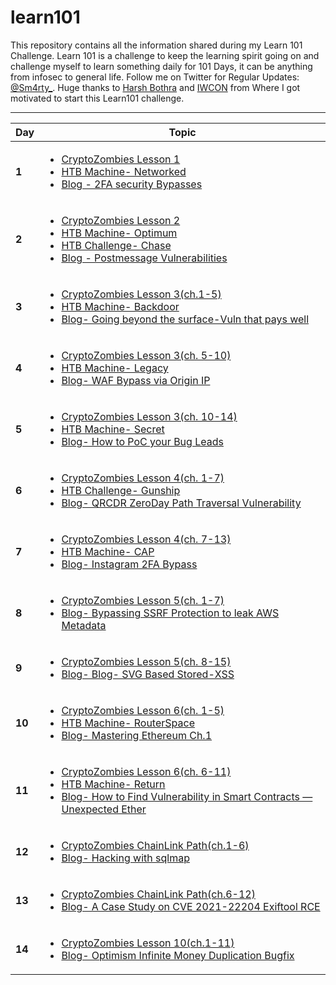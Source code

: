 # learn101

This repository contains all the information shared during my Learn 101 Challenge. Learn 101 is a challenge to keep the learning spirit going on and challenge myself to learn something daily for 101 Days, it can be anything from infosec to general life. Follow me on Twitter for Regular Updates: [@Sm4rty_](https://twitter.com/Sm4rty_). Huge thanks to [Harsh Bothra](https://twitter.com/harshbothra_) and [IWCON](https://iwcon.live/) from Where I got motivated to start this Learn101 challenge. 

---
Day | Topic
--- | ---
**1** | [<ul><li>CryptoZombies Lesson 1</li><li> HTB Machine- Networked </li><li> Blog - 2FA security Bypasses</li></ul>](/Days/Day1.md)
**2** | [<ul><li>CryptoZombies Lesson 2</li><li> HTB Machine- Optimum </li><li> HTB Challenge- Chase</li><li> Blog - Postmessage Vulnerabilities</li></ul>](/Days/Day2.md)
**3** | [<ul><li>CryptoZombies Lesson 3(ch.1-5)</li><li>HTB Machine- Backdoor </li><li> Blog- Going beyond the surface-Vuln that pays well</li>](/Days/Day3.md)
**4** | [<ul><li>CryptoZombies Lesson 3(ch. 5-10)</li><li>HTB Machine- Legacy </li><li>Blog- WAF Bypass via Origin IP</li>](/Days/Day4.md)
**5** | [<ul><li>CryptoZombies Lesson 3(ch. 10-14)</li><li>HTB Machine- Secret </li><li>Blog- How to PoC your Bug Leads</li>](/Days/Day5.md)
**6** | [<ul><li>CryptoZombies Lesson 4(ch. 1-7)</li><li>HTB Challenge- Gunship </li><li>Blog- QRCDR ZeroDay Path Traversal Vulnerability</li>](/Days/Day6.md)
**7** | [<ul><li>CryptoZombies Lesson 4(ch. 7-13)</li><li>HTB Machine- CAP </li><li>Blog- Instagram 2FA Bypass</li>](/Days/Day7.md)
**8** | [<ul><li>CryptoZombies Lesson 5(ch. 1-7)</li><li>Blog- Bypassing SSRF Protection to leak AWS Metadata</li>](/Days/Day8.md)
**9** | [<ul><li>CryptoZombies Lesson 5(ch. 8-15)</li><li>Blog- Blog- SVG Based Stored-XSS</li>](/Days/Day9.md)
**10** | [<ul><li>CryptoZombies Lesson 6(ch. 1-5)</li><li>HTB Machine- RouterSpace </li><li>Blog- Mastering Ethereum Ch.1</li>](/Days/Day10.md)
**11** | [<ul><li>CryptoZombies Lesson 6(ch. 6-11)</li><li>HTB Machine- Return </li><li>Blog- How to Find Vulnerability in Smart Contracts — Unexpected Ether</li>](/Days/Day11.md)
**12** | [<ul><li>CryptoZombies ChainLink Path(ch.1-6)</li><li>Blog- Hacking with sqlmap</li>](/Days/Day12.md)
**13** | [<ul><li>CryptoZombies ChainLink Path(ch.6-12)</li><li>Blog- A Case Study on CVE 2021-22204 Exiftool RCE</li>](/Days/Day13.md) 
**14** | [<ul><li>CryptoZombies Lesson 10(ch.1-11)</li><li>Blog- Optimism Infinite Money Duplication Bugfix </li>](/Days/Day14.md)
